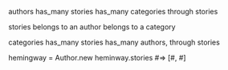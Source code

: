 authors
  has_many stories
  has_many categories through stories

stories
  belongs to an author
  belongs to a category

categories
  has_many stories
  has_many authors, through stories

hemingway = Author.new
heminway.stories #=> [#<Story>, #<Story>]
